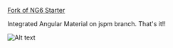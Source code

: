
[Fork of NG6 Starter](https://github.com/AngularClass/NG6-starter)

Integrated Angular Material on jspm branch. That's it!!

![Alt text](/../screenshot/screenshot.png?raw=true "Screenshot")
